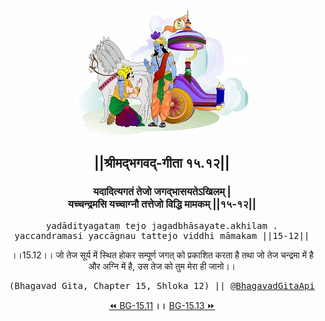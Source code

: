 <center><img src="../../asset/BG.png" alt="#API #bhagavadgitaapi #slok #nodejs #js #api #gitaapi #krishna #hinduism #vedic #ISKCON #shreemadbhagavadgita #technology"/>
<h2>||श्रीमद्‍भगवद्‍-गीता १५.१२||</h2>
<h3>यदादित्यगतं तेजो जगद्भासयतेऽखिलम् |<br/>यच्चन्द्रमसि यच्चाग्नौ तत्तेजो विद्धि मामकम् ||१५-१२||</h3>
<pre>yadādityagataṃ tejo jagadbhāsayate.akhilam .<br/>yaccandramasi yaccāgnau tattejo viddhi māmakam ||15-12||</pre>
<p>।।15.12।। जो तेज सूर्य में स्थित होकर सम्पूर्ण जगत् को प्रकाशित करता है तथा जो तेज चन्द्रमा में है और अग्नि में है, उस तेज को तुम मेरा ही जानो।।</p>
<pre>(Bhagavad Gita, Chapter 15, Shloka 12) || <a href="https://twitter.com/bhagavadgitaapi">@BhagavadGitaApi</a></pre><a href="../../15/11">⏪  BG-15.11</a><b>        ।।        </b><a href="../../15/13">BG-15.13  ⏩</a></center></center>